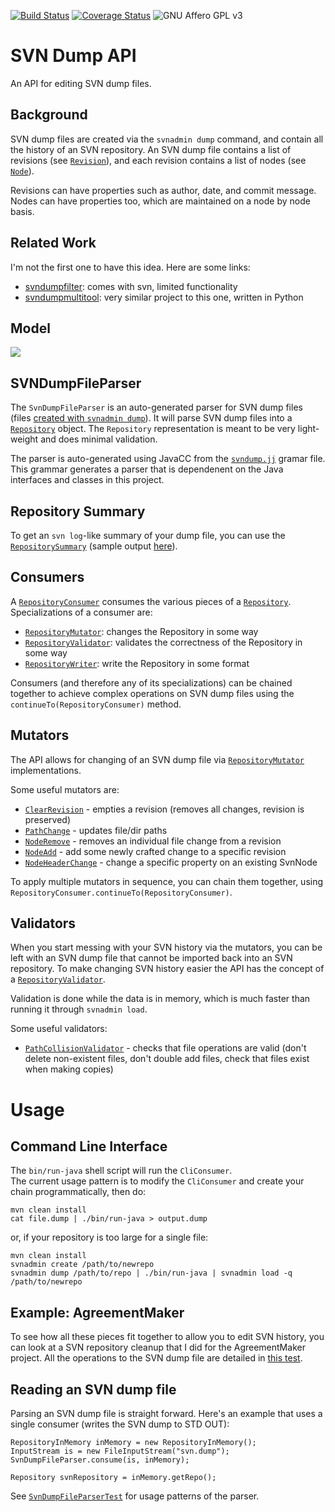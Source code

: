 [![Build Status](https://travis-ci.org/cstroe/svndumpapi.svg?branch=master)](https://travis-ci.org/cstroe/svndumpapi)
[![Coverage Status](https://coveralls.io/repos/cstroe/svndumpapi/badge.svg?branch=master&service=github)](https://coveralls.io/github/cstroe/svndumpapi?branch=master)
![GNU Affero GPL v3](https://img.shields.io/badge/license-Affero%20GPL%20v3-blue.svg)

# SVN Dump API

An API for editing SVN dump files.

## Background

SVN dump files are created via the `svnadmin dump` command, and contain all the 
history of an SVN repository.  An SVN dump file contains a list of revisions 
(see [`Revision`](src/main/java/com/github/cstroe/svndumpgui/api/Revision.java)), and each
revision contains a list of nodes (see [`Node`](src/main/java/com/github/cstroe/svndumpgui/api/Node.java)).

Revisions can have properties such as author, date, and commit message.  Nodes 
can have properties too, which are maintained on a node by node basis.

## Related Work

I'm not the first one to have this idea.  Here are some links:
* [svndumpfilter](http://svnbook.red-bean.com/en/1.8/svn.ref.svndumpfilter.html): comes with svn, limited functionality
* [svndumpmultitool](https://github.com/emosenkis/svndumpmultitool): very similar project to this one, written in Python

## Model
<img src="https://raw.githubusercontent.com/cstroe/svndumpapi/master/src/site/resources/model.png"/>

## SVNDumpFileParser

The `SvnDumpFileParser` is an auto-generated parser for SVN dump files 
(files [created with `svnadmin dump`](src/test/resources/dumps)).  It will
parse SVN dump files into a [`Repository`](src/main/java/com/github/cstroe/svndumpgui/api/Repository.java) object.
The `Repository` representation is
meant to be very light-weight and does minimal validation.

The parser is auto-generated using JavaCC from the [`svndump.jj`](src/main/javacc/svndump.jj) gramar file.
This grammar generates a parser that is dependenent on the Java interfaces and 
classes in this project.

## Repository Summary

To get an `svn log`-like summary of your dump file, you can use the 
[`RepositorySummary`](src/main/java/com/github/cstroe/svndumpgui/internal/writer/RepositorySummary.java) (sample output [here](src/test/resources/summary/svn_multi_file_delete.txt)).

## Consumers

A [`RepositoryConsumer`](src/main/java/com/github/cstroe/svndumpgui/api/RepositoryConsumer.java) consumes the various pieces of a [`Repository`](src/main/java/com/github/cstroe/svndumpgui/api/Repository.java).  Specializations of a consumer are:

* [`RepositoryMutator`](src/main/java/com/github/cstroe/svndumpgui/api/RepositoryMutator.java): changes the Repository in some way
* [`RepositoryValidator`](src/main/java/com/github/cstroe/svndumpgui/api/RepositoryValidator.java): validates the correctness of the Repository in some way
* [`RepositoryWriter`](src/main/java/com/github/cstroe/svndumpgui/api/RepositoryWriter.java): write the Repository in some format

Consumers (and therefore any of its specializations) can be chained together to achieve complex operations on SVN dump files using the `continueTo(RepositoryConsumer)` method.

## Mutators

The API allows for changing of an SVN dump file via 
[`RepositoryMutator`](src/main/java/com/github/cstroe/svndumpgui/api/RepositoryMutator.java) implementations.

Some useful mutators are:
* [`ClearRevision`](src/main/java/com/github/cstroe/svndumpgui/internal/transform/ClearRevision.java) - empties a revision (removes all changes, revision is preserved)
* [`PathChange`](src/main/java/com/github/cstroe/svndumpgui/internal/transform/PathChange.java) - updates file/dir paths
* [`NodeRemove`](src/main/java/com/github/cstroe/svndumpgui/internal/transform/NodeRemove.java) - removes an individual file change from a revision
* [`NodeAdd`](src/main/java/com/github/cstroe/svndumpgui/internal/transform/NodeAdd.java) - add some newly crafted change to a specific revision
* [`NodeHeaderChange`](src/main/java/com/github/cstroe/svndumpgui/internal/transform/NodeHeaderChange.java) - change a specific property on an existing SvnNode

To apply multiple mutators in sequence, you can chain them together, using `RepositoryConsumer.continueTo(RepositoryConsumer)`.

## Validators

When you start messing with your SVN history via the mutators, you can be left
with an SVN dump file that cannot be imported back into an SVN repository.  To
 make changing SVN history easier the API has the concept of a 
 [`RepositoryValidator`](src/main/java/com/github/cstroe/svndumpgui/api/RepositoryValidator.java).
 
Validation is done while the data is in memory, which is much faster
than running it through `svnadmin load`.

Some useful validators:
* [`PathCollisionValidator`](src/main/java/com/github/cstroe/svndumpgui/internal/validate/PathCollisionValidator.java) - checks that file operations are valid (don't delete non-existent files, don't double add files, check that files exist when making copies)

# Usage

## Command Line Interface

The `bin/run-java` shell script will run the `CliConsumer`.  
The current usage pattern is to modify the `CliConsumer` and create your chain programmatically, then do:

    mvn clean install
    cat file.dump | ./bin/run-java > output.dump

or, if your repository is too large for a single file:

    mvn clean install
    svnadmin create /path/to/newrepo
    svnadmin dump /path/to/repo | ./bin/run-java | svnadmin load -q /path/to/newrepo

## Example: AgreementMaker

To see how all these pieces fit together to allow you to edit SVN history,
you can look at a SVN repository cleanup that I did for the AgreementMaker project.
All the operations to the SVN dump file are detailed in [this test](src/test/java/com/github/cstroe/svndumpgui/internal/AMDump.java).

## Reading an SVN dump file

Parsing an SVN dump file is straight forward.  Here's an example that uses a single consumer (writes the SVN dump to STD OUT):

    RepositoryInMemory inMemory = new RepositoryInMemory();
    InputStream is = new FileInputStream("svn.dump");
    SvnDumpFileParser.consume(is, inMemory);
    
    Repository svnRepository = inMemory.getRepo();

See [`SvnDumpFileParserTest`](src/test/java/com/github/cstroe/svndumpgui/internal/SvnDumpFileParserTest.java) for usage patterns of the parser.
